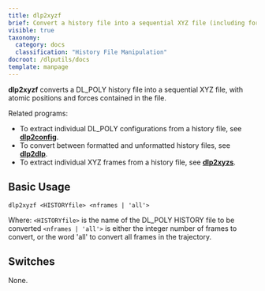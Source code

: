 ```yaml
---
title: dlp2xyzf
brief: Convert a history file into a sequential XYZ file (including forces)
visible: true
taxonomy:
  category: docs
  classification: "History File Manipulation"
docroot: /dlputils/docs
template: manpage
---
```


**dlp2xyzf** converts a DL_POLY history file into a sequential XYZ file, with atomic positions and forces contained in the file.

Related programs:
+ To extract individual DL_POLY configurations from a history file, see [**dlp2config**](/dlputils/docs/dlp2config).
+ To convert between formatted and unformatted history files, see [**dlp2dlp**](/dlputils/docs/dlp2dlp).
+ To extract individual XYZ frames from a history file, see [**dlp2xyzs**](/dlputils/docs/dlp2xyzs).

## Basic Usage

```
dlp2xyzf <HISTORYfile> <nframes | 'all'>
```

Where:
`<HISTORYfile>` is the name of the DL_POLY HISTORY file to be converted
`<nframes | 'all'>` is either the integer number of frames to convert, or the word 'all' to convert all frames in the trajectory.

## Switches

None.

